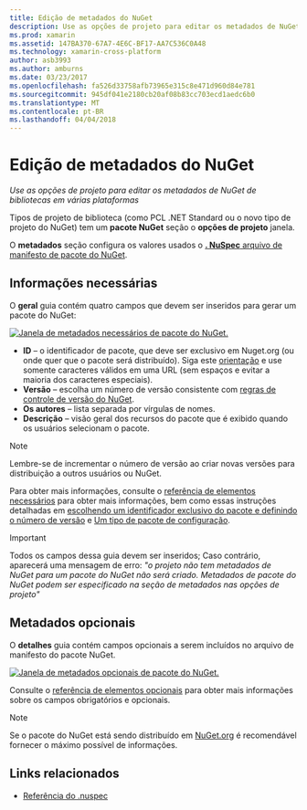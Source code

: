 ```yaml
---
title: Edição de metadados do NuGet
description: Use as opções de projeto para editar os metadados de NuGet de bibliotecas em várias plataformas
ms.prod: xamarin
ms.assetid: 147BA370-67A7-4E6C-BF17-AA7C536C0A48
ms.technology: xamarin-cross-platform
author: asb3993
ms.author: amburns
ms.date: 03/23/2017
ms.openlocfilehash: fa526d33758afb73965e315c8e471d960d84e781
ms.sourcegitcommit: 945df041e2180cb20af08b83cc703ecd1aedc6b0
ms.translationtype: MT
ms.contentlocale: pt-BR
ms.lasthandoff: 04/04/2018
---
```

# <a name="editing-nuget-metadata"></a>Edição de metadados do NuGet

_Use as opções de projeto para editar os metadados de NuGet de bibliotecas em várias plataformas_

Tipos de projeto de biblioteca (como PCL .NET Standard ou o novo tipo de projeto do NuGet) tem um **pacote NuGet** seção o **opções de projeto** janela.

O **metadados** seção configura os valores usados o [ **. NuSpec** arquivo de manifesto de pacote do NuGet](https://docs.microsoft.com/en-us/nuget/create-packages/creating-a-package#the-role-and-structure-of-the-nuspec-file).

## <a name="required-information"></a>Informações necessárias

O **geral** guia contém quatro campos que devem ser inseridos para gerar um pacote do NuGet:

[![](metadata-images/metadata-general-sml.png "Janela de metadados necessários de pacote do NuGet.")](metadata-images/metadata-general.png#lightbox)

- **ID** – o identificador de pacote, que deve ser exclusivo em Nuget.org (ou onde quer que o pacote será distribuído). Siga este [orientação](https://docs.microsoft.com/en-us/nuget/create-packages/creating-a-package#choosing-a-unique-package-identifier-and-setting-the-version-number) e use somente caracteres válidos em uma URL (sem espaços e evitar a maioria dos caracteres especiais).
- **Versão** – escolha um número de versão consistente com [regras de controle de versão do NuGet](https://docs.microsoft.com/en-us/nuget/create-packages/dependency-versions).
- **Os autores** – lista separada por vírgulas de nomes.
- **Descrição** – visão geral dos recursos do pacote que é exibido quando os usuários selecionam o pacote.

> [!NOTE]
> Lembre-se de incrementar o número de versão ao criar novas versões para distribuição a outros usuários ou NuGet.

Para obter mais informações, consulte o [referência de elementos necessários](https://docs.microsoft.com/en-us/nuget/schema/nuspec#required-metadata-elements) para obter mais informações, bem como essas instruções detalhadas em [escolhendo um identificador exclusivo do pacote e definindo o número de versão](https://docs.microsoft.com/en-us/nuget/create-packages/creating-a-package#choosing-a-unique-package-identifier-and-setting-the-version-number) e [ Um tipo de pacote de configuração](https://docs.microsoft.com/en-us/nuget/create-packages/creating-a-package#setting-a-package-type).

> [!IMPORTANT]
> Todos os campos dessa guia devem ser inseridos; Caso contrário, aparecerá uma mensagem de erro: _"o projeto não tem metadados de NuGet para um pacote do NuGet não será criado. Metadados de pacote do NuGet podem ser especificado na seção de metadados nas opções de projeto"_

## <a name="optional-metadata"></a>Metadados opcionais

O **detalhes** guia contém campos opcionais a serem incluídos no arquivo de manifesto do pacote NuGet.

[![](metadata-images/metadata-detail-sml.png "Janela de metadados opcionais de pacote do NuGet.")](metadata-images/metadata-detail.png#lightbox)

Consulte o [referência de elementos opcionais](https://docs.microsoft.com/en-us/nuget/schema/nuspec#optional-metadata-elements) para obter mais informações sobre os campos obrigatórios e opcionais.

> [!NOTE]
> Se o pacote do NuGet está sendo distribuído em [NuGet.org](https://www.nuget.org) é recomendável fornecer o máximo possível de informações.


## <a name="related-links"></a>Links relacionados

- [Referência do .nuspec](https://docs.microsoft.com/en-us/nuget/schema/nuspec#general-form-and-schema)
